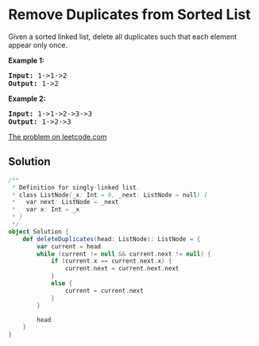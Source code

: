 # Remove Duplicates from Sorted List

Given a sorted linked list, delete all duplicates such that each element appear
only once.

**Example 1:**
<pre>
<strong>Input:</strong> 1->1->2
<strong>Output:</strong> 1->2
</pre>

**Example 2:**
<pre>
<strong>Input:</strong> 1->1->2->3->3
<strong>Output:</strong> 1->2->3
</pre>

[The problem on leetcode.com](https://leetcode.com/problems/remove-duplicates-from-sorted-list/)

## Solution

```scala
/**
 * Definition for singly-linked list.
 * class ListNode(_x: Int = 0, _next: ListNode = null) {
 *   var next: ListNode = _next
 *   var x: Int = _x
 * }
 */
object Solution {
    def deleteDuplicates(head: ListNode): ListNode = {
        var current = head
        while (current != null && current.next != null) {
            if (current.x == current.next.x) {
                current.next = current.next.next
            }
            else {
                current = current.next
            }
        }

        head
    }
}
```
